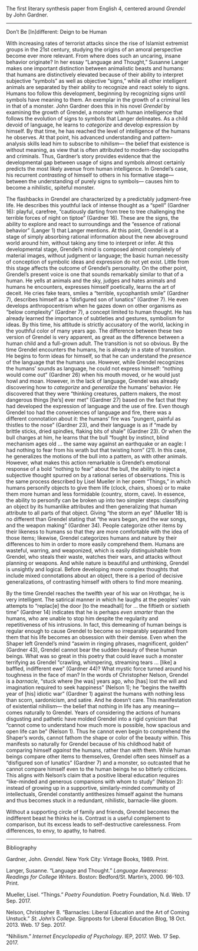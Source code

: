 The first literary synthesis paper from English 4, centered around *Grendel* by John Gardner.

---

Don’t Be [In]different: Deign to be Human

With increasing rates of terrorist attacks since the rise of Islamist extremist groups in the 21st century, studying the origins of an amoral perspective become ever more relevant. From where does such an uncaring, insane behavior originate?
In her essay “Language and Thought,” Susanne Langer makes one important distinction between animalistic beasts and humans: that humans are distinctively elevated because of their ability to interpret subjective “symbols” as well as objective “signs,” while all other intelligent animals are separated by their ability to recognize and react solely to signs. Humans too follow this development, beginning by recognizing signs until symbols have meaning to them.
An exemplar in the growth of a criminal lies in that of a monster. John Gardner does this in his novel *Grendel* by examining the growth of Grendel, a monster with human intelligence that follows the evolution of signs to symbols that Langer delineates. As a child devoid of language, he learns to *categorize* and develop expression by himself. By that time, he has reached the level of intelligence of the humans he observes. At that point, his advanced understanding and pattern-analysis skills lead him to subscribe to *nihilism*— the belief that existence is without meaning, as view that is often attributed to modern-day sociopaths and criminals. Thus, Gardner’s story provides evidence that the developmental gap between usage of signs and symbols almost certainly predicts the most likely avenue from human intelligence. In Grendel’s case, his recurrent *contrasting* of himself to others in his formative stage— between the understanding of purely signs to symbols— causes him to become a nihilistic, spiteful monster.

The flashbacks in Grendel are characterized by a predictably judgment-free life. He describes this youthful lack of intense thought as a “spell” (Gardner 16): playful, carefree, “cautiously darting from tree to tree challenging the terrible forces of night on tiptoe” (Gardner 16). These are the signs, the ability to explore and react to surroundings and the “essence of rational behavior” (Langer 1) that Langer mentions. At this point, Grendel is at a stage of simply absorbing rational information about the new aboveground world around him, without taking any time to interpret or infer. At this developmental stage, Grendel’s mind is composed almost completely of material images, without judgment or language; the basic human necessity of conception of symbolic ideas and expression do not yet exist. Little from this stage affects the outcome of Grendel’s personality.
On the other point, Grendel’s present voice is one that sounds remarkably similar to that of a human. He yells at animals and the sky, judges and hates animals and humans he encounters, expresses himself poetically, learns the art of deceit. He cries fake tears, smiles a “terrible, sycophantish smile” (Gardner 7), describes himself as a “disfigured son of lunatics” (Gardner 7). He even develops anthropocentrism when he gazes down on other organisms as “below complexity” (Gardner 7), a concept limited to human thought. He has already learned the importance of subtleties and gestures, symbolism for ideas. By this time, his attitude is strictly accusatory of the world, lacking in the youthful color of many years ago.
The difference between these two version of Grendel is very apparent, as great as the difference between a human child and a full-grown adult. The transition is not so obvious.
By the time Grendel encounters the humans, he is already in a state of transition. He begins to form ideas for himself, so that he can understand the *presence* of the language that the humans use. However, while Grendel recognizes the humans’ sounds as language, he could not express himself: “nothing would come out” (Gardner 26) when his mouth moved, or he would just howl and moan. However, in the lack of language, Grendel was already discovering how to *categorize* and *generalize* the humans’ behavior. He discovered that they were “thinking creatures, pattern makers, the most dangerous things [he’s] ever met” (Gardner 27) based on the fact that they had developed the expression of language and the use of fire. Even though Grendel too had the conveniences of language and fire, there was a different connotation about it: the humans’ fire was “pungent, painful as thistles to the nose” (Gardner 23), and their language is as if “made by brittle sticks, dried spindles, flaking bits of shale” (Gardner 23).  Or when the bull charges at him, he learns that the bull “fought by instinct, blind mechanism ages old … the same way against an earthquake or an eagle: I had nothing to fear from his wrath but that twisting horn” (21). In this case, he generalizes the motions of the bull into a pattern, as with other animals. However, what makes this action remarkable is Grendel’s emotional response of a bold “nothing to fear” about the bull, the ability to inject a subjective thought spurred on by a rational series of observations.
This is the same process described by Lisel Mueller in her poem “Things,” in which humans personify objects to give them life (clock, chairs, shoes) or to make them more human and less formidable (country, storm, cave). In essence, the ability to personify can be broken up into two simpler steps: classifying an object by its humanlike attributes and then generalizing that human attribute to all parts of that object. Giving “the storm an eye” (Mueller 18) is no different than Grendel stating that “the wars began, and the war songs, and the weapon making” (Gardner 34). People categorize other items by their likeness to humans so that they are more comfortable with the idea of those items; likewise, Grendel categorizes humans and nature by their differences to him in order to more easily comprehend them. Humans are wasteful, warring, and weaponized, which is easily distinguishable from Grendel, who steals their waste, watches their wars, and attacks without planning or weapons. And while nature is beautiful and unthinking, Grendel is unsightly and logical. Before developing more complex thoughts that include mixed connotations about an object, there is a period of decisive generalizations, of contrasting himself with others to find more meaning.

By the time Grendel reaches the twelfth year of his war on Hrothgar, he is very intelligent. The satirical manner in which he laughs at the peoples’ vain attempts to “replac[e] the door [to the meadhall] for … the fiftieth or sixtieth time” (Gardner 14) indicates that he is perhaps *even smarter* than the humans, who are unable to stop him despite the regularity and repetitiveness of his intrusions.
In fact, this demeaning of human beings is regular enough to cause Grendel to become so irreparably separated from them that his life becomes an obsession with their demise. Even when the Shaper left Grendel’s mind “aswim in ringing phrases, magnificent, golden” (Gardner 43), Grendel cannot bear the sudden beauty of these human beings. What was so great in this poetry that could leave such a monster terrifying as Grendel “crawling, whimpering, streaming tears … [like] a baffled, indifferent ewe” (Gardner 44)? What mystic force turned around his toughness in the face of man?
In the words of Christopher Nelson, Grendel is a *barnacle*, “stuck where [he was] years ago, who [has] lost the will and imagination required to seek happiness” (Nelson 1); he “begins the twelfth year of [his] idiotic war” (Gardner 1) against the humans with nothing less than scorn, sardonicism, and satire. And he doesn’t care. This manifestation of existential nihilism— the belief that nothing in life has any meaning— comes naturally to Grendel. Years of considering the actions of humans disgusting and pathetic have molded Grendel into a rigid cynicism that “cannot come to understand how much more is possible, how spacious and open life can be” (Nelson 1). Thus he cannot even begin to comprehend the Shaper’s words, cannot fathom the shape or color of the beauty within.
This manifests so naturally for Grendel because of his childhood habit of comparing himself *against* the humans, rather than *with* them. While human beings compare other items to themselves, Grendel often sees himself as a “disfigured son of lunatics” (Gardner 7) and a monster, so outcasted that he cannot compare himself even to the human beings he so bitterly criticizes. This aligns with Nelson’s claim that a positive liberal education requires “like-minded and generous companions with whom to study” (Nelson 2): instead of growing up in a supportive, similarly-minded community of intellectuals, Grendel constantly antithesizes himself against the humans and thus becomes stuck in a redundant, nihilistic, barnacle-like gloom.

Without a supporting circle of family and friends, Grendel becomes the indifferent beast he thinks he is. Contrast is a useful complement to comparison, but its excess leads to self-destructive carelessness. From differences, to envy, to apathy, to hatred.

---

Bibliography

Gardner, John. *Grendel*. New York City: Vintage Books, 1989. Print.

Langer, Susanne. “Language and Thought.” *Language Awareness: Readings for College Writers*. Boston: Bedford/St. Martin’s, 2000. 96-103. Print. 

Mueller, Lisel. “Things.” *Poetry Foundation*. Poetry Foundation, N.d. Web. 17 Sep. 2017.

Nelson, Christopher B. “Barnacles: Liberal Education and the Art of Coming Unstuck.” *St. John’s College*. Signposts for Liberal Education Blog, 18 Oct. 2013. Web. 17 Sep. 2017.

“Nihilism.” *Internet Encyclopedia of Psychology*. IEP, 2017. Web. 17 Sep. 2017.